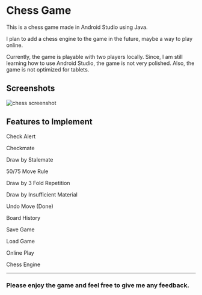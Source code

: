 # Chess Game

This is a chess game made in Android Studio using Java.

I plan to add a chess engine to the game in the future, maybe a way to play online.

Currently, the game is playable with two players locally.
Since, I am still learning how to use Android Studio, the game is not very polished.
Also, the game is not optimized for tablets.

## Screenshots

![chess screenshot](https://user-images.githubusercontent.com/52963184/235028723-215152d0-4cce-4efc-a6dc-80f5deb20aeb.png)

## Features to Implement

Check Alert

Checkmate

Draw by Stalemate

50/75 Move Rule

Draw by 3 Fold Repetition

Draw by Insufficient Material

Undo Move (Done) 

Board History

Save Game

Load Game

Online Play

Chess Engine

---

### Please enjoy the game and feel free to give me any feedback.